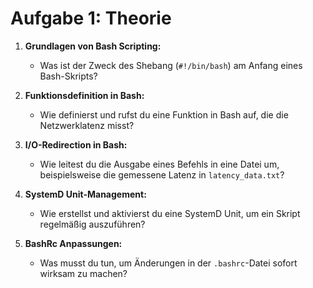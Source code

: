 # Aufgabe 1: Theorie

1. **Grundlagen von Bash Scripting:**
   - Was ist der Zweck des Shebang (`#!/bin/bash`) am Anfang eines Bash-Skripts?

2. **Funktionsdefinition in Bash:**
   - Wie definierst und rufst du eine Funktion in Bash auf, die die Netzwerklatenz misst?

3. **I/O-Redirection in Bash:**
   - Wie leitest du die Ausgabe eines Befehls in eine Datei um, beispielsweise die gemessene Latenz in `latency_data.txt`?

4. **SystemD Unit-Management:**
   - Wie erstellst und aktivierst du eine SystemD Unit, um ein Skript regelmäßig auszuführen?

5. **BashRc Anpassungen:**
   - Was musst du tun, um Änderungen in der `.bashrc`-Datei sofort wirksam zu machen?
